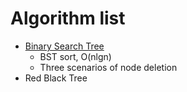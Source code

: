 
# Algorithm list
- [Binary Search Tree](https://github.com/gaoisbest/Basic-Algorithms/blob/master/Tree/Binary_Search_Tree.py)
    - BST sort, O(nlgn)
    - Three scenarios of node deletion
- Red Black Tree
